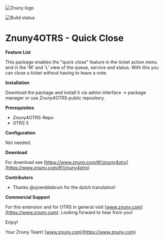![Znuny logo](https://www.znuny.com/assets/images/logo_small.png)


![Build status](https://badge.proxy.znuny.com/Znuny4OTRS-QuickClose/master)

Znuny4OTRS - Quick Close
========================

**Feature List**

This package enables the "quick close" feature in the ticket action menu and in the 'M' and 'L' view of the queue, service and status. With this you can close a ticket without having to leave a note.

**Installation**

Download the package and install it via admin interface -> package manager or use Znuny4OTRS public repository.

**Prerequisites**

- Znuny4OTRS-Repo
- OTRS 5

**Configuration**

Not needed.

**Download**

For download see [https://www.znuny.com/#!/znuny4otrs](https://www.znuny.com/#!/znuny4otrs)

**Contributors**
- Thanks @sjoerddebruin for the dutch translation!

**Commercial Support**

For this extension and for OTRS in general visit [www.znuny.com](https://www.znuny.com). Looking forward to hear from you!

Enjoy!

 Your Znuny Team!
 [www.znuny.com](https://www.znuny.com)
